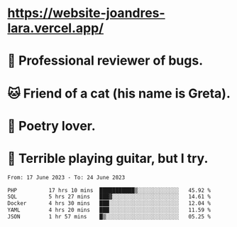 # https://website-joandres-lara.vercel.app/
# 🐛 Professional reviewer of bugs.
# 🐱 Friend of a cat (his name is Greta).
# 📜 Poetry lover.
# 🎸 Terrible playing guitar, but I try.

<!--START_SECTION:waka-->

```txt
From: 17 June 2023 - To: 24 June 2023

PHP          17 hrs 10 mins  ███████████▒░░░░░░░░░░░░░   45.92 %
SQL          5 hrs 27 mins   ███▓░░░░░░░░░░░░░░░░░░░░░   14.61 %
Docker       4 hrs 30 mins   ███░░░░░░░░░░░░░░░░░░░░░░   12.04 %
YAML         4 hrs 20 mins   ███░░░░░░░░░░░░░░░░░░░░░░   11.59 %
JSON         1 hr 57 mins    █▒░░░░░░░░░░░░░░░░░░░░░░░   05.25 %
```

<!--END_SECTION:waka-->
